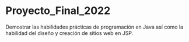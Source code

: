# Proyecto_Final_2022
Demostrar las habilidades prácticas de programación en Java así como la habilidad del diseño y creación de sitios web en JSP.
